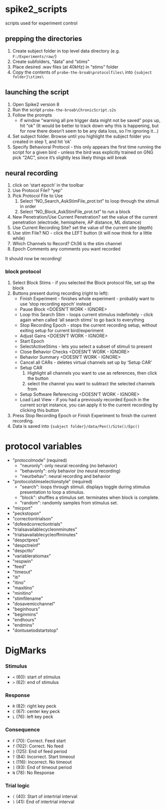 spike2_scripts
==============

scripts used for experiment control


## prepping the directories
1.	Create subject folder in top level data directory (e.g. `F:/Experiments/raw/`)
1.	Create subfolders, “data” and “stims”
1.	Place desired .wav files (at 40kHz) in “stims” folder
1.	Copy the contents of `probe-the-broab\protocolfiles\` into `{subject folder}\stims\`

## launching the script
1.	Open Spike2 version 8 
1.	Run the script `probe-the-broab\ChronicScript.s2s`
1.	Follow the prompts
	-  if window “warning all pre trigger data might not be saved” pops up, hit “ok” (It would be better to track down why this is happening, but for now there doesn’t seem to be any data loss, so I’m ignoring it…)
1.	Set subject folder. Browse until you highlight the subject folder you created in step 1, and hit ‘ok’
1.	Specify Behavioral Protocol - this only appears the first time running the script for a given bird - unless the bird was explicitly trained on GNG pick “2AC”, since it’s slightly less likely things will break

## neural recording
1.	click on ‘start epoch’ in the toolbar
1.	Use Protocol File? “yep”
1.	Pick Protocol File to Use 
	1.	Select “NO_Search_AskStimFile_prot.txt” to loop through the stimuli in order
	1.	Select “NO_Block_AskStimFile_prot.txt” to run a block
1.	New Penetration/Use Current Penetration? set the value of the current penetration (electrode, hemisphere, AP distance, ML distance)
1.	Use Current Recording Site? set the value of the current site (depth)
1.	Use stim File?  NO - click the LEFT button (it will now think for a little while)
1.	Which Channels to Record? Ch36 is the stim channel
1.	Epoch Comments any comments you want recorded

It should now be recording!

### block protocol
1.	Select Block Stims - if you selected the Block protocol file, set up the block
1.	Buttons present during recording (right to left):
	-	Finish Experiment - finishes whole experiment - probably want to use ‘stop recording epoch’ instead
	-	Pause Block <DOESN’T WORK - IGNORE>
	-	Loop this Search Stim - loops current stimulus indefinitely - click again when called ‘all search stims’ to go back to everything
	-	Stop Recording Epoch - stops the current recording setup, without exiting setup for current bird/experiment
	-	Adjust Gains <DOESN’T WORK - IGNORE>
	-	Start Epoch
	-	SelectActiveStims - lets you select a subset of stimuli to present
	-	Close Behavior Checks  <DOESN’T WORK - IGNORE>
	-	Behavior Summary  <DOESN’T WORK - IGNORE>
	-	Cancel all CARs - deletes virtual channels set up by ‘Setup CAR’
	-	Setup CAR
		1.	Highlight all channels you want to use as references, then click the button
		2.	select the channel you want to subtract the selected channels from
	-	Setup Software Referencing <DOESN’T WORK - IGNORE>
	-	Load Last View - if you had a previously recorded Epoch in the current script instance, you can apply it to the current recording by clicking this button
1.	Press Stop Recording Epoch or Finish Experiment to finish the current recording.
1.	Data is saved into `{subject folder}/data/Pen()/Site()/Epc()`


# protocol variables

* "protocolmode" (required)
	* "neuronly": only neural recording (no behavior)
	* "behavonly": only behavior (no neural recording)
	* "neurbehav": neural recording and behavior
* "protocolstimselectionstyle" (required)
	* "search": loops through stimuli. displays toggle during stimulus presentation to loop a stimulus.
	* "block": shuffles a stimulus set. terminates when block is complete.
	* "random": randomly samples from stimulus set.
* "micport"
* "peckstopon"
* "correctiontrialson"
* "dofeedcorrectiontrials"
* "trialsavailablecycleonminutes"
* "trialsavailablecycleoffminutes"
* "despctpres"
* "despctreinf"
* "despctto"
* "variableratiomax"
* "respwin"
* "feed"
* "timeout"
* "iti"
* "itino"
* "maxitino"
* "minitino"
* "stimfilename"
* "dosavemicchannel"
* "beginhours"
* "beginmins"
* "endhours"
* "endmins"
* "dontusetodstartstop"

# DigMarks

### Stimulus
* `<` (60): start of stimulus
* `>` (62): end of stimulus

### Response
* `R` (82): right key peck
* `C` (67): center key peck
* `L` (76): left key peck

### Consequence
* `F` (70): Correct. Feed start
* `f` (102): Correct. No feed
* `}` (125): End of feed period
* `T` (84): Incorrect. Start timeout
* `t` (116): Incorrect. No timeout
* `]` (93): End of timeout period
* `N` (78): No Response

### Trial logic
* `(` (40): Start of intertrial interval
* `)` (41): End of intertrial interval


